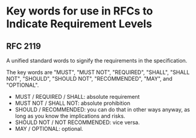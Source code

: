 # Key words for use in RFCs to Indicate Requirement Levels

## RFC 2119

A unified standard words to signify the requirements in the specification.

The key words are "MUST", "MUST NOT", "REQUIRED", "SHALL", "SHALL NOT", "SHOULD", "SHOULD NOT", "RECOMMENDED",  "MAY", and "OPTIONAL".

- MUST / REQUIRED / SHALL: absolute requirement
- MUST NOT / SHALL NOT: absolute prohibition
- SHOULD / RECOMMENDED: you can do that in other ways anyway, as long as you know the implications and risks.
- SHOULD NOT / NOT RECOMMENDED: vice versa.
- MAY / OPTIONAL: optional.
